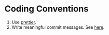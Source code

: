 # Coding Conventions

1. Use [prettier](https://prettier.io/).
2. Write meaningful commit messages. See [here](https://chris.beams.io/posts/git-commit/).
